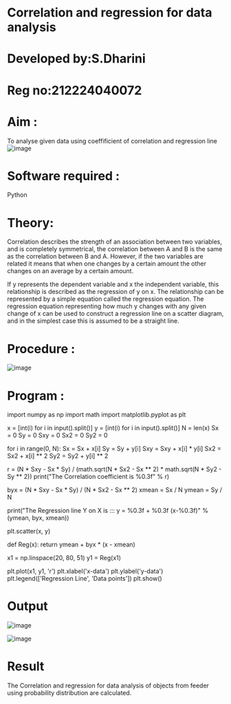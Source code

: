 # Correlation and regression for data analysis

# Developed by:S.Dharini

# Reg no:212224040072
# Aim : 

To analyse given data using coeffificient of correlation and regression line
![image](https://user-images.githubusercontent.com/104613195/168224136-d6b64e64-7d3d-4775-9337-c8f96fe41f2d.png)


# Software required :  

Python

# Theory:

Correlation describes the strength of an association between two variables, and is completely symmetrical, the correlation between A and B is the same as the correlation between B and A. However, if the two variables are related it means that when one changes by a certain amount the other changes on an average by a certain amount.  

If y represents the dependent variable and x the independent variable, this relationship is described as the regression of y on x. The relationship can be represented by a simple equation called the regression equation. The regression equation representing how much y changes with any given change of x can be used to construct a regression line on a scatter diagram, and in the simplest case this is assumed to be a straight line.

# Procedure :

![image](https://user-images.githubusercontent.com/104613195/168225866-ac8f6610-bdc3-4ac2-a24e-2b24ba08e189.png)

# Program :

import numpy as np
import math
import matplotlib.pyplot as plt

x = [int(i) for i in input().split()]
y = [int(i) for i in input().split()]
N = len(x)
Sx = 0
Sy = 0
Sxy = 0
Sx2 = 0
Sy2 = 0

for i in range(0, N):
    Sx = Sx + x[i]
    Sy = Sy + y[i]
    Sxy = Sxy + x[i] * y[i]
    Sx2 = Sx2 + x[i] ** 2
    Sy2 = Sy2 + y[i] ** 2

r = (N * Sxy - Sx * Sy) / (math.sqrt(N * Sx2 - Sx ** 2) * math.sqrt(N * Sy2 - Sy ** 2))
print("The Correlation coefficient is %0.3f" % r)

byx = (N * Sxy - Sx * Sy) / (N * Sx2 - Sx ** 2)
xmean = Sx / N
ymean = Sy / N

print("The Regression line Y on X is ::: y = %0.3f + %0.3f (x-%0.3f)" % (ymean, byx, xmean))

plt.scatter(x, y)

def Reg(x):
    return ymean + byx * (x - xmean)

x1 = np.linspace(20, 80, 51)
y1 = Reg(x1)

plt.plot(x1, y1, 'r')
plt.xlabel('x-data')
plt.ylabel('y-data')
plt.legend(['Regression Line', 'Data points'])
plt.show()



# Output 
![image](https://github.com/gauthamkrishna7/Correlation_Regression/assets/141175025/ee5f0956-ef5c-48f7-863d-c802343a1db0)




![image](https://github.com/gauthamkrishna7/Correlation_Regression/assets/141175025/b7324d12-f1bb-409c-b078-632f9db660c7)

# Result

The Correlation and regression for data analysis of objects from feeder using probability distribution are calculated.


